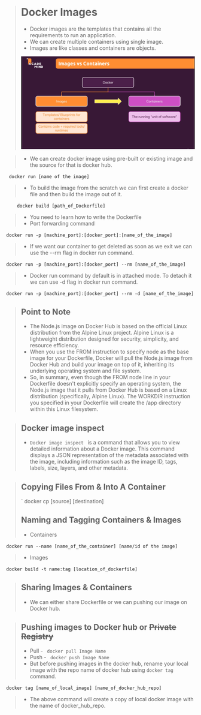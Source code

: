 > # Docker Images
> - Docker images are the templates that contains all the requirements to run an application.
> - We can create multiple containers using single image.
> - Images are like classes and containers are objects.
> <img src="2_Docker_image_Container.png">

> - We can create docker image using pre-built or existing image and the source for that is docker hub.
 ```
  docker run [name of the image]
 ```
> - To build the image from the scratch we can first create a docker file and then build the image out of it.
```
    docker build [path_of_Dockerfile]
```
> - You need to learn how to write the Dockerfile
> - Port forwarding command
```
docker run -p [machine_port]:[docker_port]:[name_of_the_image]
```
> - If we want our container to get deleted as soon as we exit we can use the --rm flag in docker run command.
``` 
docker run -p [machine_port]:[docker_port] --rm [name_of_the_image]
```
> - Docker run command by default is in attached mode. To detach it we can use -d flag in docker run command.
```
docker run -p [machine_port]:[docker_port] --rm -d [name_of_the_image]
```
> ## Point to Note
>- The Node.js image on Docker Hub is based on the official Linux distribution from the Alpine Linux project. Alpine Linux is a lightweight distribution designed for security, simplicity, and resource efficiency.
>- When you use the FROM instruction to specify node as the base image for your Dockerfile, Docker will pull the Node.js image from Docker Hub and build your image on top of it, inheriting its underlying operating system and file system.
>- So, in summary, even though the FROM node line in your Dockerfile doesn't explicitly specify an operating system, the Node.js image that it pulls from Docker Hub is based on a Linux distribution (specifically, Alpine Linux). The WORKDIR instruction you specified in your Dockerfile will create the /app directory within this Linux filesystem.

> ## Docker image inspect
>- `Docker image inspect ` is a command that allows you to view detailed information about a Docker image. This command displays a JSON representation of the metadata associated with the image, including information 
such as the image ID, tags, labels, size, layers, and other metadata.

> ## Copying Files From & Into A Container
> ` docker cp [source] [destination]
> ## Naming and Tagging Containers & Images
> - Containers
>
```
docker run --name [name_of_the_container] [name/id of the image]
```
> - Images
```
docker build -t name:tag [location_of_dockerfile]
```

> ## Sharing Images & Containers
>- We can either share Dockerfile or we can pushing our image on Docker hub.

> ## Pushing images to Docker hub or ~~Private Registry~~
>- Pull - ` docker pull Image Name`
>- Push - ` docker push Image Name`
>- But before pushing images in the docker hub, rename your local image with the repo name of docker hub using `docker tag ` command.
```
docker tag [name_of_local_image] [name_of_docker_hub_repo]
```
> - The above command will create a copy of local docker image with the name of docker_hub_repo.

